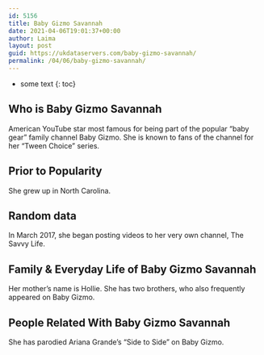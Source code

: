 ```yaml
---
id: 5156
title: Baby Gizmo Savannah
date: 2021-04-06T19:01:37+00:00
author: Laima
layout: post
guid: https://ukdataservers.com/baby-gizmo-savannah/
permalink: /04/06/baby-gizmo-savannah/
---
```


* some text
{: toc}


## Who is Baby Gizmo Savannah
                  
                  
                  
American YouTube star most famous for being part of the popular &#8220;baby gear&#8221; family channel Baby Gizmo. She is known to fans of the channel for her &#8220;Tween Choice&#8221; series.  
                  
              
            
              
            
                
                
                
## Prior to Popularity
                  
                  
                  
She grew up in North Carolina. 
                  
              
            
              
            
                
                
                
## Random data
                  
                  
                  
In March 2017, she began posting videos to her very own channel, The Savvy Life. 
                  
              
            
              
            
                
                
                
## Family & Everyday Life of Baby Gizmo Savannah
                  
                  
                  
Her mother&#8217;s name is Hollie. She has two brothers, who also frequently appeared on Baby Gizmo. 
                  
              
            
              
            
                
                
                
## People Related With Baby Gizmo Savannah
                  
                  
                  
She has parodied Ariana Grande&#8217;s &#8220;Side to Side&#8221; on Baby Gizmo.  
                  
              
            
              
            
                
              
            
              
              
            
            
              
            
          
          
          